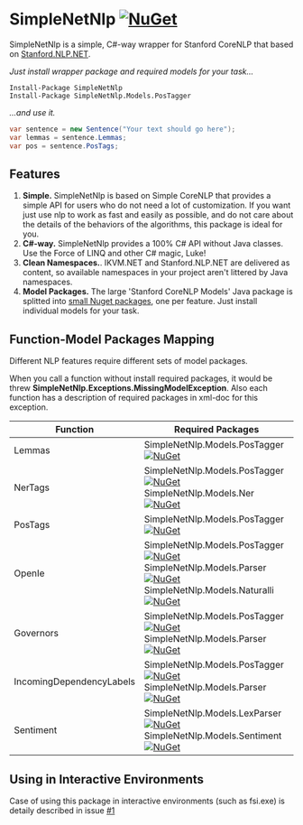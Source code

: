# SimpleNetNlp [![NuGet](https://img.shields.io/nuget/v/SimpleNetNlp.svg)](https://www.nuget.org/packages/SimpleNetNlp/)
SimpleNetNlp is a simple, C#-way wrapper for Stanford CoreNLP that based on [Stanford.NLP.NET](https://github.com/sergey-tihon/Stanford.NLP.NET).

*Just install wrapper package and required models for your task...*

    Install-Package SimpleNetNlp
    Install-Package SimpleNetNlp.Models.PosTagger

*...and use it.*
```C#
var sentence = new Sentence("Your text should go here");
var lemmas = sentence.Lemmas;
var pos = sentence.PosTags;
```

## Features
1. **Simple.** SimpleNetNlp is based on Simple CoreNLP that provides a simple API for users who do not need a lot of customization. If you want just use nlp to work as fast and easily as possible, and do not care about the details of the behaviors of the algorithms, this package is ideal for you.
2. **C#-way.** SimpleNetNlp provides a 100% C# API without Java classes. Use the Force of LINQ and other C# magic, Luke!
3. **Clean Namespaces.**. IKVM.NET and Stanford.NLP.NET are delivered as content, so available namespaces in your project aren't littered by Java namespaces. 
4. **Model Packages.** The large 'Stanford CoreNLP Models' Java package is splitted into [small Nuget packages](https://github.com/yakivyusin/SimpleNetNlp.Models), one per feature. Just install individual models for your task.

## Function-Model Packages Mapping
Different NLP features require different sets of model packages.

When you call a function without install required packages, it would be threw **SimpleNetNlp.Exceptions.MissingModelException**. Also each function has a description of required packages in xml-doc for this exception.

| Function                 | Required Packages                                                                      |
|--------------------------|----------------------------------------------------------------------------------------|
| Lemmas                   | SimpleNetNlp.Models.PosTagger [![NuGet](https://img.shields.io/nuget/v/SimpleNetNlp.Models.PosTagger.svg)](https://www.nuget.org/packages/SimpleNetNlp.Models.PosTagger/)                                                          |
| NerTags                  | SimpleNetNlp.Models.PosTagger [![NuGet](https://img.shields.io/nuget/v/SimpleNetNlp.Models.PosTagger.svg)](https://www.nuget.org/packages/SimpleNetNlp.Models.PosTagger/)<br>SimpleNetNlp.Models.Ner [![NuGet](https://img.shields.io/nuget/v/SimpleNetNlp.Models.Ner.svg)](https://www.nuget.org/packages/SimpleNetNlp.Models.Ner/)                                  |
| PosTags                  | SimpleNetNlp.Models.PosTagger [![NuGet](https://img.shields.io/nuget/v/SimpleNetNlp.Models.PosTagger.svg)](https://www.nuget.org/packages/SimpleNetNlp.Models.PosTagger/)                                                          |
| OpenIe                   | SimpleNetNlp.Models.PosTagger [![NuGet](https://img.shields.io/nuget/v/SimpleNetNlp.Models.PosTagger.svg)](https://www.nuget.org/packages/SimpleNetNlp.Models.PosTagger/)<br>SimpleNetNlp.Models.Parser [![NuGet](https://img.shields.io/nuget/v/SimpleNetNlp.Models.Parser.svg)](https://www.nuget.org/packages/SimpleNetNlp.Models.Parser/)<br>SimpleNetNlp.Models.Naturalli [![NuGet](https://img.shields.io/nuget/v/SimpleNetNlp.Models.Naturalli.svg)](https://www.nuget.org/packages/SimpleNetNlp.Models.Naturalli/) |
| Governors                | SimpleNetNlp.Models.PosTagger [![NuGet](https://img.shields.io/nuget/v/SimpleNetNlp.Models.PosTagger.svg)](https://www.nuget.org/packages/SimpleNetNlp.Models.PosTagger/)<br>SimpleNetNlp.Models.Parser [![NuGet](https://img.shields.io/nuget/v/SimpleNetNlp.Models.Parser.svg)](https://www.nuget.org/packages/SimpleNetNlp.Models.Parser/)                               |
| IncomingDependencyLabels | SimpleNetNlp.Models.PosTagger [![NuGet](https://img.shields.io/nuget/v/SimpleNetNlp.Models.PosTagger.svg)](https://www.nuget.org/packages/SimpleNetNlp.Models.PosTagger/)<br>SimpleNetNlp.Models.Parser [![NuGet](https://img.shields.io/nuget/v/SimpleNetNlp.Models.Parser.svg)](https://www.nuget.org/packages/SimpleNetNlp.Models.Parser/)                               |
| Sentiment                | SimpleNetNlp.Models.LexParser [![NuGet](https://img.shields.io/nuget/v/SimpleNetNlp.Models.LexParser.svg)](https://www.nuget.org/packages/SimpleNetNlp.Models.LexParser/)<br>SimpleNetNlp.Models.Sentiment [![NuGet](https://img.shields.io/nuget/v/SimpleNetNlp.Models.Sentiment.svg)](https://www.nuget.org/packages/SimpleNetNlp.Models.Sentiment/)                          |

## Using in Interactive Environments
Case of using this package in interactive environments (such as fsi.exe) is detaily described in issue [#1](https://github.com/yakivyusin/SimpleNetNlp/issues/1)
